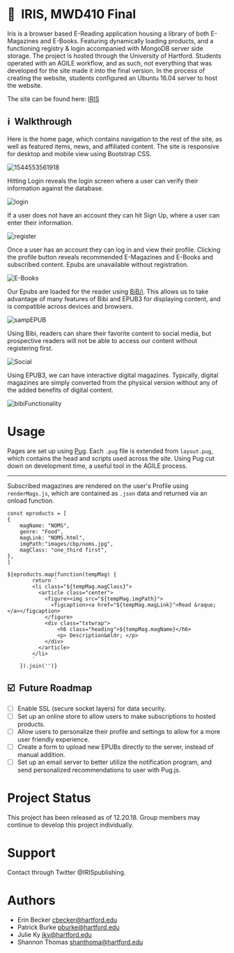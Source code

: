# :notebook_with_decorative_cover: &nbsp;IRIS, MWD410 Final

Iris is a browser based E-Reading application housing a library of both E-Magazines and E-Books. Featuring dynamically loading products, and a functioning registry & login accompanied with MongoDB server side storage. The project is hosted through the University of Hartford. Students operated with an AGILE workflow, and as such, not everything that was developed for the site made it into the final version. In the process of creating the website, students configured an Ubuntu 16.04 server to host the website.

The site can be found here: [IRIS](http://410fall18.cs.hartford.edu:3000/about) 


## :information_source: &nbsp;Walkthrough 

Here is the home page, which contains navigation to the rest of the site, as well as featured items, news, and affiliated content. The site is responsive for desktop and mobile view using Bootstrap CSS.

![1544553561918](/documentation/homepage.png)

Hitting Login reveals the login screen where a user can verify their information against the database.

![login](/documentation/login.png)

If a user does not have an account they can hit Sign Up, where a user can enter their information.

![register](/documentation/register.png)

Once a user has an account they can log in and view their profile. Clicking the profile button reveals recommended E-Magazines and E-Books and subscribed content. Epubs are unavailable without registration.

![E-Books](/documentation/E-Books.png)

Our Epubs are loaded for the reader using [BiB/i](https://github.com/satorumurmur/bibi/releases). This allows us to take advantage of many features of Bibi and EPUB3 for displaying content, and is compatible across devices and browsers.

![sampEPUB](/documentation/sampEPUB.PNG)

Using Bibi, readers can share their favorite content to social media, but prospective readers will not be able to access our content without registering first.

![Social](/documentation/Social.PNG)

Using EPUB3, we can have interactive digital magazines. Typically, digital magazines are simply converted from the physical version without any of the added benefits of digital content.

![bibiFunctionality](/documentation/bibiFunctionality.PNG)


# Usage

Pages are set up using [Pug](https://github.com/pugjs/pug). Each `.pug` file is extended from `layout.pug`, which contains the head and scripts used across the site. Using Pug cut down on development time, a useful tool in the AGILE process.

***
Subscribed magazines are rendered on the user's Profile using `renderMags.js`, which are contained as `.json` data and returned via an onload function.

````
const eproducts = [
{
    magName: "NOMS",
    genre: "Food",
    magLink: "NOMS.html",
    imgPath:"images/cbp/noms.jpg",
    magClass: "one_third first",
},
]

${eproducts.map(function(tempMag) {
        return `
        <li class="${tempMag.magClass}">
          <article class="center">
            <figure><img src="${tempMag.imgPath}">
              <figcaption><a href="${tempMag.magLink}">Read &raquo;</a></figcaption>
            </figure>
            <div class="txtwrap">
                <h6 class="heading">${tempMag.magName}</h6>
                <p> Description&mldr; </p>
            </div>
          </article>
        </li>
        `
    }).join('')} 
````

## :ballot_box_with_check: &nbsp;Future Roadmap

- [ ] Enable SSL (secure socket layers) for data security.
- [ ] Set up an online store to allow users to make subscriptions to hosted products.
- [ ] Allow users to personalize their profile and settings to allow for a more user friendly experience.
- [ ] Create a form to upload new EPUBs directly to the server, instead of manual addition.
- [ ] Set up an email server to better utilize the notification program, and send personalized recommendations to user with Pug.js.

# Project Status

This project has been released as of 12.20.18. Group members may continue to develop this project individually.

# Support

Contact through Twitter @IRISpublishing.

# Authors
* Erin Becker <cbecker@hartford.edu>
* Patrick Burke <pburke@hartford.edu>
* Julie Ky <jky@hartford.edu>
* Shannon Thomas <shanthoma@hartford.edu>